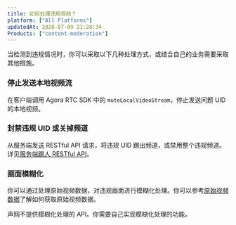 ```yaml
---
title: 如何处理违规视频？
platform: ["All Platforms"]
updatedAt: 2020-07-09 21:28:34
Products: ["content-moderation"]
---
```


当检测到违规情况时，你可以采取以下几种处理方式，或结合自己的业务需要采取其他措施。

### 停止发送本地视频流

在客户端调用 Agora RTC SDK 中的 `muteLocalVideoStream`，停止发送问题 UID 的本地视频。

### 封禁违规 UID 或关掉频道

从服务端发送 RESTful API 请求，将违规 UID 踢出频道，或禁用整个违规频道。详见[服务端踢人 RESTful API](https://docs.agora.io/cn/Agora%20Platform/dashboard_restful_communication#服务端踢人-api)。

### 画面模糊化

你可以通过处理原始视频数据，对违规画面进行模糊化处理。你可以参考[原始视频数据](https://docs.agora.io/cn/Interactive%20Broadcast/raw_data_video_android?platform=Android)了解如何获取原始视频数据。

<div class="alert note">声网不提供模糊化处理的 API。你需要自己实现模糊化处理的功能。</div>
